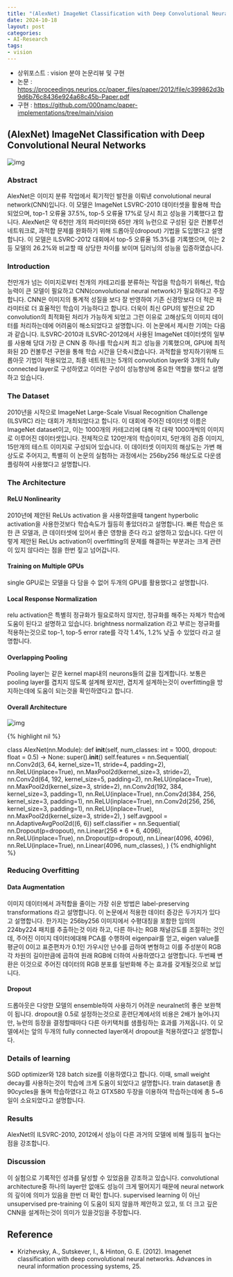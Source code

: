 ```yaml
---
title: "(AlexNet) ImageNet Classification with Deep Convolutional Neural Networks 리뷰"
date: 2024-10-18
layout: post
categories: 
- AI-Research
tags: 
- vision
---
```


-   상위포스트 : vision 분야 논문리뷰 및 구현
-   논문 : <https://proceedings.neurips.cc/paper_files/paper/2012/file/c399862d3b9d6b76c8436e924a68c45b-Paper.pdf>
-   구현 : <https://github.com/000namc/paper-implementations/tree/main/vision>



## (AlexNet) ImageNet Classification with Deep Convolutional Neural Networks

![img](https://000namc.xyz/nginx/blog/alexnet/figure1.jpeg)



### Abstract

AlexNet은 이미지 분류 작업에서 획기적인 발전을 이뤄낸 convolutional neural network(CNN)입니다. 이 모델은 ImageNet LSVRC-2010 데이터셋을 활용해 학습되었으며, top-1 오류율 37.5%, top-5 오류율 17%로 당시 최고 성능을 기록했다고 합니다. AlexNet은 약 6천만 개의 파라미터와 65만 개의 뉴런으로 구성된 깊은 컨볼루션 네트워크로, 과적합 문제를 완화하기 위해 드롭아웃(dropout) 기법을 도입했다고 설명합니다. 이 모델은 ILSVRC-2012 대회에서 top-5 오류율 15.3%를 기록했으며, 이는 2등 모델의 26.2%와 비교할 때 상당한 차이를 보이며 딥러닝의 성능을 입증하였습니다.



### Introduction

천만개가 넘는 이미지로부터 천개의 카테고리를 분류하는 작업을 학습하기 위해선, 학습능력이 큰 모델이 필요하고 CNN(convolutional neural network)가 필요하다고 주장 합니다. CNN은 이미지의 통계적 성질을 보다 잘 반영하여 기존 신경망보다 더 적은 파라미터로 더 효율적인 학습이 가능하다고 합니다. 더욱이 최신 GPU의 발전으로 2D convolution의 최적화된 처리가 가능하게 되었고 그런 이유로 고해상도의 이미지 데이터를 처리하는데에 어려움이 해소되었다고 설명합니다.
이 논문에서 제시한 기여는 다음과 같습니다. ILSVRC-2010과 ILSVRC-2012에서 사용된 ImageNet 데이터셋의 일부를 사용해 당대 가장 큰 CNN 중 하나를 학습시켜 최고 성능을 기록했으며, GPU에 최적화된 2D 컨볼루션 구현을 통해 학습 시간을 단축시켰습니다.
과적합을 방지하기위해 드롭아웃 기법이 적용되었고, 최종 네트워크는 5개의 convolution layer와 3개의 fully connected layer로 구성하였고 이러한 구성이 성능향상에 중요한 역할을 했다고 설명하고 있습니다. 



### The Dataset

2010년을 시작으로 ImageNet Large-Scale Visual Recognition Challenge (ILSVRC) 라는 대회가 개최되었다고 합니다. 이 대회에 주어진 데이터셋 이름은 ImageNet dataset이고, 이는 1000개의 카테고리에 대해 각 대략 1000개씩의 이미지로 이루어진 데이터셋입니다. 전체적으로 120만개의 학습이미지, 5만개의 검증 이미지, 15만개의 테스트 이미지로 구성되어 있습니다. 이 데이터셋 이미지의 해상도는 가변 해상도로 주어지고, 특별히 이 논문의 실험하는 과정에서는 256by256 해상도로 다운샘플링하여 사용했다고 설명합니다. 



### The Architecture



#### ReLU Nonlinearity

2010년에 제안된 ReLUs activation 을 사용하였을때 tangent hyperbolic activation을 사용한것보다 학습속도가 월등히 좋았더라고 설명합니다. 빠른 학습은 또한 큰 모델과, 큰 데이터셋에 있어서 좋은 영향을 준다 라고 설명하고 있습니다. 다만 이렇게 제안된 ReLUs activation이 overfitting의 문제를 해결하는 부분과는 크게 관련이 있지 않다라는 점을 한번 짚고 넘어갑니다. 



#### Training on Multiple GPUs

single GPU로는 모델을 다 담을 수 없어 두개의 GPU를 활용했다고 설명합니다.



#### Local Response Normalization

relu activation은 특별히 정규화가 필요로하지 않지만, 정규화를 해주는 자체가 학습에 도움이 된다고 설명하고 있습니다. brightness normalization 라고 부르는 정규화를 적용하는것으로 top-1, top-5 error rate를 각각 1.4%, 1.2% 낮출 수 있었다 라고 설명합니다.



#### Overlapping Pooling

Pooling layer는 같은 kernel map내의 neurons들의 값을 집계합니다. 보통은 pooling layer를 겹치지 않도록 설계해 왔지만, 겹치게 설계하는것이 overfitting을 방지하는데에 도움이 되는것을 확인하였다고 합니다. 



#### Overall Architecture

![img](https://000namc.xyz/nginx/blog/alexnet/figure2.jpeg)

{% highlight nil %}

class AlexNet(nn.Module):
    def __init__(self, num_classes: int = 1000, dropout: float = 0.5) -> None:
	super().__init__()
	self.features = nn.Sequential(
	    nn.Conv2d(3, 64, kernel_size=11, stride=4, padding=2),
	    nn.ReLU(inplace=True),
	    nn.MaxPool2d(kernel_size=3, stride=2),
	    nn.Conv2d(64, 192, kernel_size=5, padding=2),
	    nn.ReLU(inplace=True),
	    nn.MaxPool2d(kernel_size=3, stride=2),
	    nn.Conv2d(192, 384, kernel_size=3, padding=1),
	    nn.ReLU(inplace=True),
	    nn.Conv2d(384, 256, kernel_size=3, padding=1),
	    nn.ReLU(inplace=True),
	    nn.Conv2d(256, 256, kernel_size=3, padding=1),
	    nn.ReLU(inplace=True),
	    nn.MaxPool2d(kernel_size=3, stride=2),
	)
	self.avgpool = nn.AdaptiveAvgPool2d((6, 6))
	self.classifier = nn.Sequential(
	    nn.Dropout(p=dropout),
	    nn.Linear(256 * 6 * 6, 4096),
	    nn.ReLU(inplace=True),
	    nn.Dropout(p=dropout),
	    nn.Linear(4096, 4096),
	    nn.ReLU(inplace=True),
	    nn.Linear(4096, num_classes),
	)
{% endhighlight %}



### Reducing Overfitting



#### Data Augmentation

이미지 데이터에서 과적합을 줄이는 가장 쉬운 방법은 label-preserving transformations 라고 설명합니다. 이 논문에서 적용한 데이터 증강은 두가지가 있다고 설명합니다. 한가지는 256by256 이미지에서 수평대칭을 포함한 임의의 224by224 패치를 추출하는것 이라 하고, 다른 하나는 RGB 채널강도를 조절하는 것인데, 주어진 이미지 데이터에대해 PCA를 수행하여 eigenpair를 얻고, eigen value를 평균이 0이고 표준편차가 0.1인 가우시안 난수를 곱하여 변형하고 이를 주성분이 RGB 각 차원의 길이만큼에 곱하여 원래 RGB에 더하여 사용하였다고 설명합니다. 두번째 변환은 이것으로 주어진 데이터의 RGB 분포를 일반화해 주는 효과를 갖게될것으로 보입니다. 



#### Dropout

드롭아웃은 다양한 모델의 ensemble하여 사용하기 어려운 neuralnet의 좋은 보완책이 됩니다. dropout을 0.5로 설정하는것으로 훈련단계에서의 비용은 2배가 늘어나지만, 뉴런의 등장을 결정할때마다 다른 아키택처를 샘플링하는 효과를 가져옵니다. 이 모델에서는 앞의 두개의 fully connected layer에서 dropout을 적용하였다고 설명합니다. 



### Details of learning

SGD optimizer와 128 batch size를 이용하였다고 합니다. 이때, small weight decay를 사용하는것이 학습에 크게 도움이 되었다고 설명합니다. train dataset을 총 90cycles을 돌며 학습하였다고 하고 GTX580 두장을 이용하여 학습하는데에 총 5~6일이 소요되었다고 설명합니다.



### Results

AlexNet의 ILSVRC-2010, 2012에서 성능이 다른 과거의 모델에 비해 월등히 높다는 점을 강조합니다. 



### Discussion

이 실험으로 기록적인 성과를 달성할 수 있었음을 강조하고 있습니다. convolutional architecture중 하나의 layer만 없애도 성능이 크게 떨어지기 때문에 neural network의 깊이에 의미가 있음을 한번 더 확인 합니다. supervised learning 이 아닌 unsupervised pre-training 이 도움이 되지 않을까 제안하고 있고, 또 더 크고 깊은 CNN을 설계하는것이 의미가 있을것임을 주장합니다.



## Reference

-   Krizhevsky, A., Sutskever, I., & Hinton, G. E. (2012). Imagenet classification with deep convolutional neural networks. Advances in neural information processing systems, 25.
